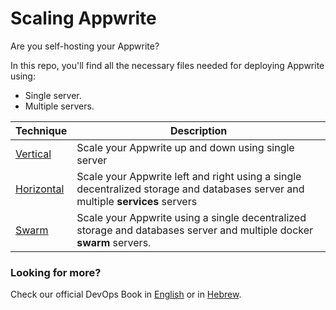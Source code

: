 # Scaling Appwrite

Are you self-hosting your Appwrite?

In this repo, you'll find all the necessary files needed for deploying Appwrite using:

- Single server.
- Multiple servers.

| Technique                  | Description                                                                                                                    |
|----------------------------|--------------------------------------------------------------------------------------------------------------------------------|
| [Vertical](./vertical)     | Scale your Appwrite up and down using single server                                                                            |
| [Horizontal](./horizontal) | Scale your Appwrite left and right using a single decentralized storage and databases server and multiple **services** servers |
| [Swarm](./swarm)           | Scale your Appwrite using a single decentralized storage and databases server and multiple docker **swarm** servers.           |

### Looking for more?

Check our official DevOps Book in [English](https://book.appread.io/) or in [Hebrew](https://book.appread.io/he/). 